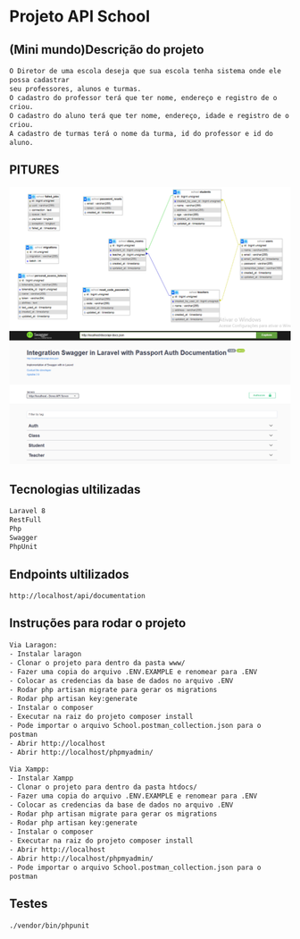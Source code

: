 # Projeto API School

## (Mini mundo)Descrição do projeto
```
O Diretor de uma escola deseja que sua escola tenha sistema onde ele possa cadastrar 
seu professores, alunos e turmas.
O cadastro do professor terá que ter nome, endereço e registro de o criou.
O cadastro do aluno terá que ter nome, endereço, idade e registro de o criou.
A cadastro de turmas terá o nome da turma, id do professor e id do aluno.
```

## PITURES

![App Screenshot](/docs/Capturar1.PNG?text=App+Screenshot+Here)
![App Screenshot](/docs/Capturar2.PNG?text=App+Screenshot+Here)

## Tecnologias ultilizadas
```
Laravel 8
RestFull
Php
Swagger
PhpUnit
```

## Endpoints ultilizados
```
http://localhost/api/documentation
```

## Instruções para rodar o projeto
```
Via Laragon:
- Instalar laragon  
- Clonar o projeto para dentro da pasta www/
- Fazer uma copia do arquivo .ENV.EXAMPLE e renomear para .ENV
- Colocar as credencias da base de dados no arquivo .ENV
- Rodar php artisan migrate para gerar os migrations
- Rodar php artisan key:generate
- Instalar o composer
- Executar na raiz do projeto composer install
- Pode importar o arquivo School.postman_collection.json para o postman
- Abrir http://localhost 
- Abrir http://localhost/phpmyadmin/
```

```
Via Xampp:
- Instalar Xampp  
- Clonar o projeto para dentro da pasta htdocs/
- Fazer uma copia do arquivo .ENV.EXAMPLE e renomear para .ENV
- Colocar as credencias da base de dados no arquivo .ENV
- Rodar php artisan migrate para gerar os migrations
- Rodar php artisan key:generate
- Instalar o composer
- Executar na raiz do projeto composer install
- Abrir http://localhost 
- Abrir http://localhost/phpmyadmin/
- Pode importar o arquivo School.postman_collection.json para o postman
```

## Testes
```
./vendor/bin/phpunit

```